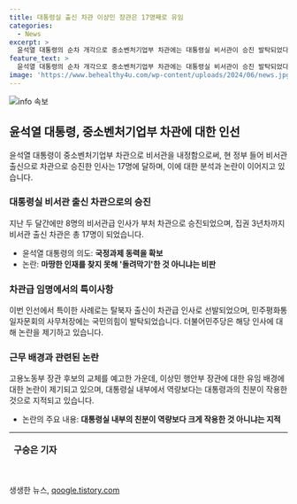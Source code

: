 ```yaml
---
title: 대통령실 출신 차관 이상민 장관은 17명째로 유임
categories:
  - News
excerpt: >
  윤석열 대통령의 순차 개각으로 중소벤처기업부 차관에는 대통령실 비서관이 승진 발탁되었다. 이로써 취임 후 17명째로 비서관이 차관으로 승진했다. 윤 대통령은 국정 동력 확보를 의도했지만, 인재 부족으로 비판을 받고 있다. 태영호 전 국민의힘 의원과 유상범 국민의힘 의원의 가족 등이 임명되면서 논란이 일고 있다. 또한 이상민 행정안전부 장관의 교체 가능성이 언급되고 있지만, 대통령실은 관련 설명과 주장에 대해 입장을 밝히고 있다.
feature_text: >
  윤석열 대통령의 순차 개각으로 중소벤처기업부 차관에는 대통령실 비서관이 승진 발탁되었다. 이로써 취임 후 17명째로 비서관이 차관으로 승진했다. 윤 대통령은 국정 동력 확보를 의도했지만, 인재 부족으로 비판을 받고 있다. 태영호 전 국민의힘 의원과 유상범 국민의힘 의원의 가족 등이 임명되면서 논란이 일고 있다. 또한 이상민 행정안전부 장관의 교체 가능성이 언급되고 있지만, 대통령실은 관련 설명과 주장에 대해 입장을 밝히고 있다.
image: 'https://www.behealthy4u.com/wp-content/uploads/2024/06/news.jpg'
---
```


<p><img src="https://www.behealthy4u.com/wp-content/uploads/2024/06/news.jpg" alt="info 속보" /></p>

<h2 data-ke-size="size26">윤석열 대통령, 중소벤처기업부 차관에 대한 인선</h2>

<p data-ke-size="size16">윤석열 대통령이 중소벤처기업부 차관으로 비서관을 내정함으로써, 현 정부 들어 비서관 출신으로 차관으로 승진한 인사는 17명에 달하며, 이에 대한 분석과 논란이 이어지고 있습니다.</p>

<h3>대통령실 비서관 출신 차관으로의 승진</h3>

<p data-ke-size="size16">지난 두 달간에만 8명의 비서관급 인사가 부처 차관으로 승진되었으며, 집권 3년차까지 비서관 출신 차관은 총 17명이 되었습니다.</p>

<ul>
    <li>윤석열 대통령의 의도: <b>국정과제 동력을 확보</b></li>
    <li>논란: <b>마땅한 인재를 찾지 못해 '돌려막기'한 것 아니냐는 비판</b></li>
</ul>

<h3>차관급 임명에서의 특이사항</h3>

<p data-ke-size="size16">이번 인선에서 특이한 사례로는 탈북자 출신이 차관급 인사로 선발되었으며, 민주평화통일자문회의 사무처장에는 국민의힘이 발탁되었습니다. 더불어민주당은 해당 인사에 대해 논란을 제기하고 있습니다.</p>

<h3>근무 배경과 관련된 논란</h3>

<p data-ke-size="size16">고용노동부 장관 후보의 교체를 예고한 가운데, 이상민 행안부 장관에 대한 유임 배경에 대한 논란이 제기되고 있으며, 대통령실 내부에서 역량보다는 대통령과의 친분이 작용한 것으로 지적되고 있습니다.</p>

<ul>
    <li>논란의 주요 내용: <b>대통령실 내부의 친분이 역량보다 크게 작용한 것 아니냐는 지적</b></li>
</ul>

<hr>

<table>
<thead>
<tr>
<td style="text-align: center; height: 17px;"><b>구승은 기자</b></td>
</tr>
</thead>
</table>

<p data-ke-size="size16">&nbsp;</p>
생생한 뉴스, <a href="https://qoogle.tistory.com" rel="dofollow">qoogle.tistory.com</a>


